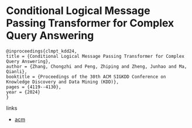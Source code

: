 # Conditional Logical Message Passing Transformer for Complex Query Answering

```
@inproceedings{clmpt_kdd24,
title = {Conditional Logical Message Passing Transformer for Complex Query Answering},
author = {Zhang, Chongzhi and Peng, Zhiping and Zheng, Junhao and Ma, Qianli},
booktitle = {Proceedings of the 30th ACM SIGKDD Conference on Knowledge Discovery and Data Mining (KDD)},
pages = {4119--4130},
year = {2024}
}
```

links
- [acm](https://dl.acm.org/doi/10.1145/3637528.3671869)
